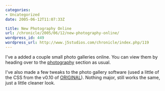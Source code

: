 ```yaml
--- 
categories:
- Uncategorized
date: 2005-06-12T11:07:33Z

title: New Photography Online
url: /chronicle/2005/06/12/new-photography-online/
wordpress_id: 449
wordpress_url: http://www.j5studios.com/chronicle/index.php/119
---
```


I've a added a couple small photo galleries online.  You can view them by heading over to the <a href="/photography/">photography</a> section as usual.

I've also made a few tweaks to the photo gallery software (used a little of the CSS from the v0.10 of <a href="http://jimmac.musichall.cz/original.php3">ORIGINAL</a>).  Nothing major, still works the same, just a little cleaner look.

